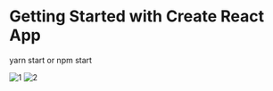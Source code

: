 # Getting Started with Create React App
yarn start or npm start

![1](https://user-images.githubusercontent.com/72218195/110033837-f49e5080-7d4a-11eb-9774-7b3303893dc0.png)
![2](https://user-images.githubusercontent.com/72218195/110033842-f536e700-7d4a-11eb-8df5-51382b8c5d09.png)

